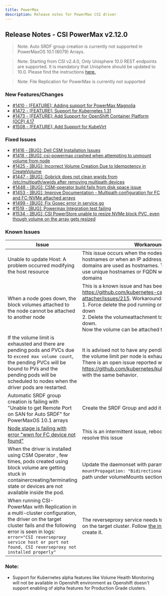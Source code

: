 ```yaml
---
title: PowerMax
description: Release notes for PowerMax CSI driver
---
```


## Release Notes - CSI PowerMax v2.12.0

>Note: Auto SRDF group creation is currently not supported in PowerMaxOS 10.1 (6079) Arrays.

> Note: Starting from CSI v2.4.0, Only Unisphere 10.0 REST endpoints are supported. It is mandatory that Unisphere should be updated to 10.0. Please find the instructions [here.](https://dl.dell.com/content/manual34878027-dell-unisphere-for-powermax-10-0-0-installation-guide.pdf?language=en-us&ps=true)

>Note: File Replication for PowerMax is currently not supported 








### New Features/Changes

- [#1410 - [FEATURE]: Adding support for PowerMax Magnolia](https://github.com/dell/csm/issues/1410)
- [#1472 - [FEATURE]: Support for Kubernetes 1.31](https://github.com/dell/csm/issues/1472)
- [#1473 - [FEATURE]: Add Support for OpenShift Container Platform (OCP) 4.17](https://github.com/dell/csm/issues/1473)
- [#1508 - [FEATURE]:  Add Support for KubeVirt](https://github.com/dell/csm/issues/1508)

### Fixed Issues

- [#1416 - [BUG]:  Dell CSM Installation Issues](https://github.com/dell/csm/issues/1416)
- [#1418 - [BUG]: csi-powermax crashed when attempting to unmount volume from node](https://github.com/dell/csm/issues/1418)
- [#1425 - [BUG]: Incorrect Volume Creation Due to Idempotency in CreateVolume](https://github.com/dell/csm/issues/1425)
- [#1447 - [BUG]: Gobrick does not clean wwids from /etc/multipath/wwids after removing multipath devices ](https://github.com/dell/csm/issues/1447)
- [#1448 - [BUG]: CSM-operator build fails from disk space issue](https://github.com/dell/csm/issues/1448)
- [#1453 - [BUG]: Improve Documentation - Multipath configuration for FC and FC-NVMe attached arrays ](https://github.com/dell/csm/issues/1453)
- [#1499 - [BUG]: Fix Gosec error in service.go](https://github.com/dell/csm/issues/1499)
- [#1519 - [BUG]: Powermax Integration test failing](https://github.com/dell/csm/issues/1519)
- [#1534 - [BUG]: CSI PowerStore unable to resize NVMe block PVC, even though volume on the array gets resized](https://github.com/dell/csm/issues/1534)

### Known Issues

| Issue | Workaround |
|-------|------------|
| Unable to update Host: A problem occurred modifying the host resource | This issue occurs when the nodes do not have unique hostnames or when an IP address/FQDN with same sub-domains are used as hostnames. The workaround is to use unique hostnames or FQDN with unique sub-domains|
| When a node goes down, the block volumes attached to the node cannot be attached to another node | This is a known issue and has been reported at https://github.com/kubernetes-csi/external-attacher/issues/215. Workaround: <br /> 1. Force delete the pod running on the node that went down <br /> 2. Delete the volumeattachment to the node that went down. <br /> Now the volume can be attached to the new node |
| If the volume limit is exhausted and there are pending pods and PVCs due to `exceed max volume count`, the pending PVCs will be bound to PVs and the pending pods will be scheduled to nodes when the driver pods are restarted. | It is advised not to have any pending pods or PVCs once the volume limit per node is exhausted on a CSI Driver. There is an open issue reported with kubernetes at https://github.com/kubernetes/kubernetes/issues/95911 with the same behavior. |
| Automatic SRDF group creation is failing with "Unable to get Remote Port on SAN for Auto SRDF" for PowerMaxOS 10.1 arrays | Create the SRDF Group and add it to the storage class |
| [Node stage is failing with error "wwn for FC device not found"](https://github.com/dell/csm/issues/1070)| This is an intermittent issue, rebooting the node will resolve this issue |
| When the driver is installed using CSM Operator , few times, pods created using block volume are getting stuck in containercreating/terminating state or devices are not available inside the pod. | Update the daemonset with parameter `mountPropagation: "Bidirectional"` for volumedevices-path under volumeMounts section.|
| When running CSI-PowerMax with Replication in a multi-cluster configuration, the driver on the target cluster fails and the following error is seen in logs: `error="CSI reverseproxy service host or port not found, CSI reverseproxy not installed properly"` | The reverseproxy service needs to be created manually on the target cluster. Follow [the instructions here](v3/deployment/csmoperator/modules/replication#configuration-steps) to create it.|
### Note:

- Support for Kubernetes alpha features like Volume Health Monitoring will not be available in Openshift environment as Openshift doesn't support enabling of alpha features for Production Grade clusters.
